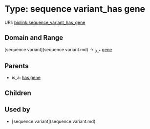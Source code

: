 
# Type: sequence variant_has gene




URI: [biolink:sequence_variant_has_gene](https://w3id.org/biolink/vocab/sequence_variant_has_gene)


## Domain and Range

[sequence variant](sequence variant.md) ->  <sub>0..*</sub> [gene](gene.md)

## Parents

 *  is_a: [has gene](has_gene.md)

## Children


## Used by

 * [sequence variant](sequence variant.md)
